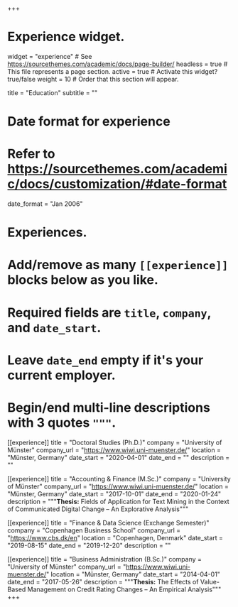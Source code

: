 +++
# Experience widget.
widget = "experience"  # See https://sourcethemes.com/academic/docs/page-builder/
headless = true  # This file represents a page section.
active = true  # Activate this widget? true/false
weight = 10  # Order that this section will appear.

title = "Education"
subtitle = ""

# Date format for experience
#   Refer to https://sourcethemes.com/academic/docs/customization/#date-format
date_format = "Jan 2006"

# Experiences.
#   Add/remove as many `[[experience]]` blocks below as you like.
#   Required fields are `title`, `company`, and `date_start`.
#   Leave `date_end` empty if it's your current employer.
#   Begin/end multi-line descriptions with 3 quotes `"""`.

[[experience]]
  title = "Doctoral Studies (Ph.D.)"
  company = "University of Münster"
  company_url = "https://www.wiwi.uni-muenster.de/"
  location = "Münster, Germany"
  date_start = "2020-04-01"
  date_end = ""
  description = ""

[[experience]]
  title = "Accounting & Finance (M.Sc.)"
  company = "University of Münster"
  company_url = "https://www.wiwi.uni-muenster.de/"
  location = "Münster, Germany"
  date_start = "2017-10-01"
  date_end = "2020-01-24"
  description = """**Thesis:** Fields of Application for Text Mining in the Context of Communicated Digital Change – An Explorative Analysis"""

[[experience]]
  title = "Finance & Data Science (Exchange Semester)"
  company = "Copenhagen Business School"
  company_url = "https://www.cbs.dk/en"
  location = "Copenhagen, Denmark"
  date_start = "2019-08-15"
  date_end = "2019-12-20"
  description = ""

[[experience]]
  title = "Business Administration (B.Sc.)"
  company = "University of Münster"
  company_url = "https://www.wiwi.uni-muenster.de/"
  location = "Münster, Germany"
  date_start = "2014-04-01"
  date_end = "2017-05-26"
  description = """**Thesis:** The Effects of Value-Based Management on Credit Rating Changes – An Empirical Analysis"""
+++